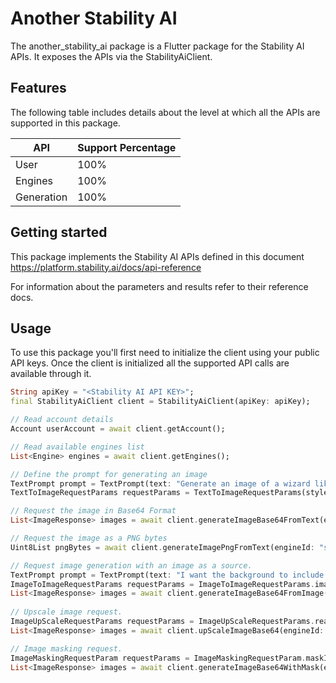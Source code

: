 
# Another Stability AI

The another_stability_ai package is a Flutter package for the Stability AI APIs. It exposes the APIs via the StabilityAiClient.

## Features

The following table includes details about the level at which all the APIs are supported in this package.

| API        | Support Percentage |
|------------|--------------------|
| User       | 100%               |
| Engines    | 100%               |
| Generation | 100%               |

## Getting started

This package implements the Stability AI APIs defined in this document https://platform.stability.ai/docs/api-reference

For information about the parameters and results refer to their reference docs.

## Usage

To use this package you'll first need to initialize the client using your public API keys. Once the client is initialized all the supported API calls are available through it.

```dart  
String apiKey = "<Stability AI API KEY>";  
final StabilityAiClient client = StabilityAiClient(apiKey: apiKey);

// Read account details
Account userAccount = await client.getAccount();

// Read available engines list
List<Engine> engines = await client.getEngines();

// Define the prompt for generating an image
TextPrompt prompt = TextPrompt(text: "Generate an image of a wizard like in a fantasy show.");
TextToImageRequestParams requestParams = TextToImageRequestParams(stylePreset: StylePreset.anime, textPrompts: [prompt]);

// Request the image in Base64 Format
List<ImageResponse> images = await client.generateImageBase64FromText(engineId: "stable-diffusion-v1-5", params: requestParams);

// Request the image as a PNG bytes
Uint8List pngBytes = await client.generateImagePngFromText(engineId: "stable-diffusion-v1-5", params: requestParams);

// Request image generation with an image as a source.
TextPrompt prompt = TextPrompt(text: "I want the background to include a dragon");
ImageToImageRequestParams requestParams = ImageToImageRequestParams.imageStrength(stylePreset: StylePreset.anime, textPrompts: [prompt]);
List<ImageResponse> images = await client.generateImageBase64FromImage(engineId: "stable-diffusion-v1-5", initImage: File("result.png").readAsBytesSync() , params: requestParams);
    
// Upscale image request.
ImageUpScaleRequestParams requestParams = ImageUpScaleRequestParams.realESRGANUpscale(scale: ScaleUpscaleParam(dimension: ScaleDimension.width, value: 1024));
List<ImageResponse> images = await client.upScaleImageBase64(engineId: "esrgan-v1-x2plus", image: File("result.png").readAsBytesSync() , params: requestParams);

// Image masking request.
ImageMaskingRequestParam requestParams = ImageMaskingRequestParam.maskImageWhite(textPrompts: [prompt], maskImage: File("mask.png").readAsBytesSync(), stylePreset: StylePreset.anime);
List<ImageResponse> images = await client.generateImageBase64WithMask(engineId: "stable-inpainting-512-v2-0", initImage: File("result.png").readAsBytesSync() , params: requestParams);
     
```  

  